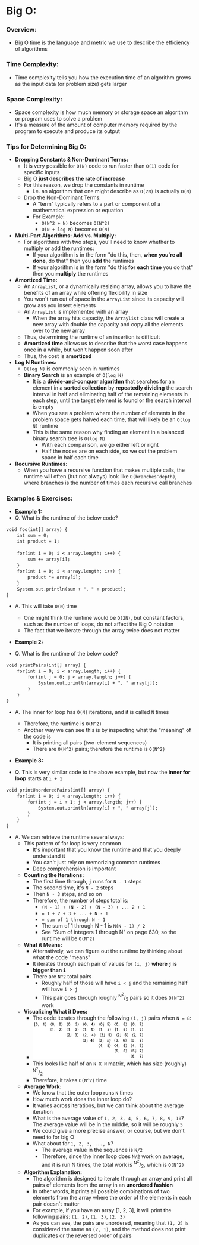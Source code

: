 # Big O:

### Overview:

* Big O time is the language and metric we use to describe the efficiency of algorithms

### Time Complexity:

* Time complexity tells you how the execution time of an algorithm grows as the input data (or problem size) gets larger

### Space Complexity:

* Space complexity is how much memory or storage space an algorithm or program uses to solve a problem
* It's a measure of the amount of computer memory required by the program to execute and produce its output

### Tips for Determining Big O:

* **Dropping Constants & Non-Dominant Terms:**
    * It is very possible for `O(N)` code to run faster than `O(1)` code for specific inputs
    * Big O **just describes the rate of increase**
    * For this reason, we drop the constants in runtime
        * i.e. an algorithm that one might describe as `O(2N)` is actually `O(N)`
    * Drop the Non-Dominant Terms:
        * A "term" typically refers to a part or component of a mathematical expression or equation
        * For Example:
            * `O(N^2 + N)` becomes `O(N^2)`
            * `O(N + log N)` becomes `O(N)`
* **Multi-Part Algorithms: Add vs. Multiply:**
    * For algorithms with two steps, you'll need to know whether to multiply or add the runtimes:
        * If your algorithm is in the form "do this, then, **when you're all done**, do that" then you **add** the 
          runtimes
        * If your algorithm is in the form "do this **for each time** you do that" then you **multiply** the runtimes
* **Amortized Time:**
  * An `ArrayList`, or a dynamically resizing array, allows you to have the benefits of an array while offering 
    flexibility in size
  * You won't run out of space in the `ArrayList` since its capacity will grow ass you insert elements
  * An `ArrayList` is implemented with an array
    * When the array hits capacity, the `Arraylist` class will create a new array with double the capacity and copy all 
      the elements over to the new array
  * Thus, determining the runtime of an insertion is difficult
  * **Amortized time** allows us to describe that the worst case happens once in a while, but won't happen soon after
  * Thus, the cost is **amortized**
* **Log N Runtimes:**
  * `O(log N)` is commonly seen in runtimes
  * **Binary Search** is an example of `O(log N)`
    * It is a **divide-and-conquer algorithm** that searches for an element in a **sorted collection** by **repeatedly 
      dividing** the search interval in half and eliminating half of the remaining elements in each step, until the
      target element is found or the search interval is empty
    * When you see a problem where the number of elements in the problem space gets halved each time, that will likely
      be an `O(log N)` runtime
    * This is the same reason why finding an element in a balanced binary search tree is `O(log N)`
      * With each comparison, we go either left or right
      * Half the nodes are on each side, so we cut the problem space in half each time
* **Recursive Runtimes:**
  * When you have a recursive function that makes multiple calls, the runtime will often (but not always) look like
    `O(branches^depth)`, where branches is the number of times each recursive call branches

### Examples & Exercises:

* **Example 1:**
* Q. What is the runtime of the below code?
```
void foo(int[] array) {
    int sum = 0;
    int product = 1;
    
    for(int i = 0; i < array.length; i++) {
        sum += array[i];
    }
    for(int i = 0; i < array.length; i++) {
        product *= array[i];
    }
    System.out.println(sum + ", " + product);
}
```
* A. This will take `O(N`) time
    * One might think the runtime would be `O(2N)`, but constant factors, such as the number of loops, do not affect
      the Big O notation
    * The fact that we iterate through the array twice does not matter

* **Example 2:**
* Q. What is the runtime of the below code?
```
void printPairs(int[] array) {
    for(int i = 0; i < array.length; i++) {
        for(int j = 0; j < array.length; j++) {
            System.out.println(array[i] + ", " array[j]);
        }
    }
}
```
* A. The inner for loop has `O(N)` iterations, and it is called `N` times
  * Therefore, the runtime is `O(N^2)`
  * Another way we can see this is by inspecting what the "meaning" of the code is
    * It is printing all pairs (two-element sequences)
    * There are `O(N^2)` pairs; therefore the runtime is `O(N^2)`

* **Example 3:**
* Q. This is very similar code to the above example, but now the **inner for loop** starts at `i + 1`
```
void printUnorderedPairs(int[] array) {
    for(int i = 0; i < array.length; i++) {
        for(int j = i + 1; j < array.length; j++) {
            System.out.println(array[i] + ", " array[j]);
        }
    }
}
```
* A. We can retrieve the runtime several ways:
  * This pattern of for loop is very common
    * It's important that you know the runtime and that you deeply understand it
    * You can't just rely on memorizing common runtimes
    * Deep comprehension is important
  * **Counting the Iterations:**
    * The first time through, `j` runs for `N - 1` steps
    * The second time, it's `N - 2` steps
    * Then `N - 3` steps, and so on
    * Therefore, the number of steps total is:
      * `(N - 1) + (N - 2) + (N - 3) + ... 2 + 1`
      * `= 1 + 2 + 3 + ... + N - 1`
      * `= sum of 1 through N - 1`
      * The sum of 1 through N - 1 is `N(N - 1) / 2`
      * See "Sum of integers 1 through N" on page 630, so the runtime will be `O(N^2)`
  * **What it Means:**
    * Alternatively, we can figure out the runtime by thinking about what the code "means"
    * It iterates through each pair of values for `(i, j)` **where `j` is bigger than `i`**
    * There are `N^2` total pairs
      * Roughly half of those will have `i < j` and the remaining half will have `i > j`
      * This pair goes through roughly <sup>N<sup>2</sup></sup>/<sub>2</sub> pairs so it does `O(N^2)` work
  * **Visualizing What it Does:**
    * The code iterates through the following `(i, j)` pairs when `N = 8`:
    * <img src="images/Big_O_Example_4_1.png" width="300">
    * This looks like half of an `N X N` matrix, which has size (roughly) <sup>N<sup>2</sup></sup>/<sub>2</sub>
    * Therefore, it takes `O(N^2)` time
  * **Average Work:**
    * We know that the outer loop runs `N` times
    * How much work does the inner loop do?
    * It varies across iterations, but we can think about the average iteration
    * What is the average value of `1, 2, 3, 4, 5, 6, 7, 8, 9, 10`? The average value will be in the middle, so it will be roughly `5`
    * We could give a more precise answer, or course, but we don't need to for big O
    * What about for `1, 2, 3, ..., N`?
      * The average value in the sequence is `N/2`
      * Therefore, since the inner loop does `N/2` work on average, and it is run N times, the total work is 
        <sup>N<sup>2</sup></sup>/<sub>2</sub>, which is `O(N^2)`
  * **Algorithm Explanation:**
    * The algorithm is designed to iterate through an array and print all pairs of elements from the array in an 
      **unordered fashion**
    * In other words, it prints all possible combinations of two elements from the array where the order of the 
      elements in each pair doesn't matter
    * For example, if you have an array [1, 2, 3], it will print the following pairs: `(1, 2)`, `(1, 3)`, `(2, 3)`
    * As you can see, the pairs are unordered, meaning that `(1, 2)` is considered the same as `(2, 1)`, and the method does 
      not print duplicates or the reversed order of pairs